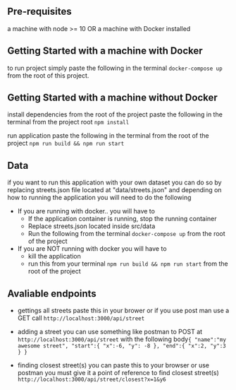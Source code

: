 ## Pre-requisites
  a machine with node >= 10 OR a machine with Docker installed 
## Getting Started with a machine with Docker

to run project simply paste the following in the terminal `docker-compose up` from the root of this project.


## Getting Started with a machine without Docker

install dependencies from the root of the project
paste the following in the terminal from the project root  `npm install`

run application
paste the following in the terminal from the root of the project `npm run build && npm run start`

## Data

if you want to run this application with your own dataset you can do so by replacing streets.json file located at "data/streets.json" and depending on how to running the application you will need to do the following
 - If you are running with docker.. you will have to
	- If the application container is running, stop the running container
	- Replace streets.json located inside src/data
	- Run the following from the terminal `docker-compose up` from the root of the project
 - If you are NOT running with docker you will have to
	- kill the application
	- run this from your terminal `npm run build && npm run start` from the root of the project


## Avaliable endpoints

- gettings all streets 
 paste this in your brower or if you use post man use a GET call `http://localhost:3000/api/street`

 - adding a street
 you can use something like postman to  POST at `http://localhost:3000/api/street`
 with the following body`
 {
	"name":"my awesome street",
	"start":{
		"x":-6,
		"y": -8
	},
	"end":{
		"x":2,
		"y":3
	}
}
 `

 - finding closest street(s)
you can paste this to  your browser or use postman you must give it a point of reference to find closest street(s)
 `http://localhost:3000/api/street/closest?x=1&y6`
